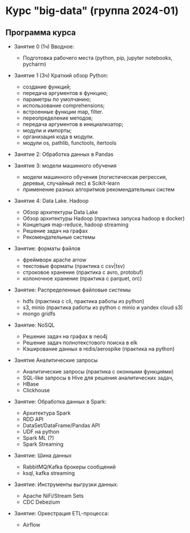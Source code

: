 # Курс "big-data" (группа 2024-01)

## Программа курса

- Занятие 0 (1ч) Вводное:
  - Подготовка рабочего места (python, pip, jupyter notebooks, pycharm)
- Занятие 1 (3ч) Краткий обзор Python:
  - создание функций;
  - передача аргументов в функцию;
  - параметры по умолчанию;
  - использование comprehensions;
  - встроенные функции map, filter.
  - переопределение методов;
  - передача аргументов в инициализатор;
  - модули и импорты;
  - организация кода в модули.
  - модули os, pathlib, functools, itertools
- Занятие 2: Обработка данных в Pandas

- Занятие 3: модели машинного обучения
  - модели машинного обучения (логистическая регрессия, деревья, случайный лес) в Scikit-learn
  - применение разных алгоритмов рекомендательных систем

- Занятие 4: Data Lake. Hadoop
  - Обзор архитектуры Data Lake
  - Обзор архитектуры Hadoop (практика запуска hadoop в docker)
  - Концепция map-reduce, hadoop streaming
  - Решение задач на графах
  - Рекомендательные системы

- Занятие: форматы файлов
  - фреймворк apache arrow
  - текстовые форматы (практика с csv|tsv)
  - строковое хранение (практика с avro, protobuf)
  - колоночное хранение (практика с parquet, orc)

- Занятие: Распределенные файловые системы
  - hdfs (практика с cli, практика работы из python)
  - s3, minio (практика работы из python с minio и yandex cloud s3)
  - mongo gridfs

- Занятие: NoSQL
  - Решение задач на графах в neo4j
  - Решение задач полнотекстового поиска в elk
  - Кэширование данных в redis/aerospike (практика на python)

- Занятие Аналитические запросы
  - Аналитические запросы (практика с оконными функциями)
  - SQL-like запросы в Hive для решения аналитических задач, 
  - HBase
  - Clickhouse

- Занятие: Обработка данных в Spark:
  - Архитектура Spark
  - RDD API
  - DataSet/DataFrame/Pandas API
  - UDF на python
  - Spark ML (?)
  - Spark Streaming

- Занятие: Шина данных
  - RabbitMQ/Kafka брокеры сообщений
  - ksql, kafka streaming

- Занятие: Инструменты выгрузки данных:
  - Apache NiFi/Stream Sets
  - CDC Debezium

- Занятие: Оркестрация ETL-процесса:
  - Airflow

